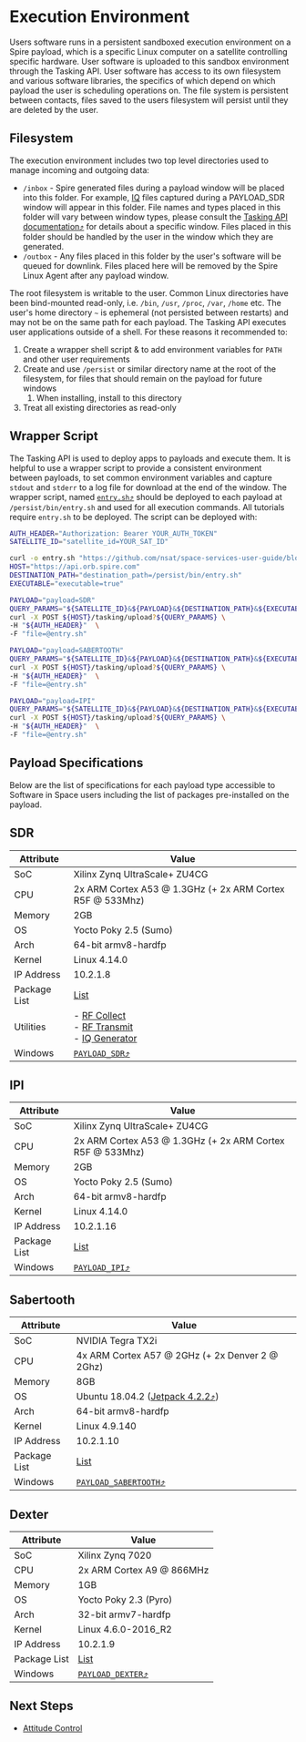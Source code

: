 # Execution Environment

Users software runs in a persistent sandboxed execution environment on a Spire payload, which is a specific Linux computer on a satellite controlling specific hardware.  User software is uploaded to this sandbox environment through the Tasking API.  User software has access to its own filesystem and various software libraries, the specifics of which depend on which payload the user is scheduling operations on.  The file system is persistent between contacts, files saved to the users filesystem will persist until they are deleted by the user.

## Filesystem

The execution environment includes two top level directories used to manage incoming and outgoing data:

* `/inbox` - Spire generated files during a payload window will be placed into this folder. 
For example, [IQ](#iq-generator) files captured during a PAYLOAD_SDR window will appear in this folder.  File names and types placed in this folder
will vary between window types, please consult the [Tasking API documentation⤴](https://developers.spire.com/tasking-api-docs/) 
for details about a specific window.  Files placed in this folder should be handled by the user in the window which they are generated.
* `/outbox` - Any files placed in this folder by the user's software will be queued for downlink.  Files placed here will be removed by the Spire Linux Agent after 
any payload window.

The root filesystem is writable to the user. Common Linux directories have been bind-mounted read-only, i.e. `/bin`, `/usr`, `/proc`, `/var`, `/home` etc. The user's home directory `~` is ephemeral (not persisted between restarts) and may not be on the same path for each payload. The Tasking API executes user applications outside of a shell. For these reasons it recommended to:

1. Create a wrapper shell script & to add environment variables for `PATH` and other user requirements
1. Create and use `/persist` or similar directory name at the root of the filesystem, for files that should remain on the payload for future windows
   1. When installing, install to this directory
1. Treat all existing directories as read-only


## Wrapper Script

The Tasking API is used to deploy apps to payloads and execute them. It is helpful to use a wrapper script to provide a consistent environment between payloads, to set common environment variables and capture `stdout` and `stderr` to a log file for download at the end of the window. The wrapper script, named [`entry.sh`⤴](https://github.com/nsat/space-services-user-guide/blob/main/dev-env/entry.sh) should be deployed to each payload at `/persist/bin/entry.sh` and used for all execution commands. All tutorials require `entry.sh` to be deployed. The script can be deployed with:


```bash
AUTH_HEADER="Authorization: Bearer YOUR_AUTH_TOKEN"
SATELLITE_ID="satellite_id=YOUR_SAT_ID"

curl -o entry.sh "https://github.com/nsat/space-services-user-guide/blob/main/dev-env/entry.sh"
HOST="https://api.orb.spire.com"
DESTINATION_PATH="destination_path=/persist/bin/entry.sh"
EXECUTABLE="executable=true"
```

```bash
PAYLOAD="payload=SDR"
QUERY_PARAMS="${SATELLITE_ID}&${PAYLOAD}&${DESTINATION_PATH}&${EXECUTABLE}"
curl -X POST ${HOST}/tasking/upload?${QUERY_PARAMS} \
-H "${AUTH_HEADER}"  \
-F "file=@entry.sh"
```

```bash
PAYLOAD="payload=SABERTOOTH"
QUERY_PARAMS="${SATELLITE_ID}&${PAYLOAD}&${DESTINATION_PATH}&${EXECUTABLE}"
curl -X POST ${HOST}/tasking/upload?${QUERY_PARAMS} \
-H "${AUTH_HEADER}"  \
-F "file=@entry.sh"
```

```bash
PAYLOAD="payload=IPI"
QUERY_PARAMS="${SATELLITE_ID}&${PAYLOAD}&${DESTINATION_PATH}&${EXECUTABLE}"
curl -X POST ${HOST}/tasking/upload?${QUERY_PARAMS} \
-H "${AUTH_HEADER}"  \
-F "file=@entry.sh"
```

## Payload Specifications

Below are the list of specifications for each payload type accessible to Software in Space users including the list of packages pre-installed on the payload.

## SDR

| Attribute    | Value                               |
| ------------ | ------------------------------------|
| SoC          | Xilinx Zynq UltraScale+ ZU4CG       |
| CPU          | 2x ARM Cortex A53 @ 1.3GHz (+ 2x ARM Cortex R5F @ 533Mhz)	|
| Memory       | 2GB                                 |
| OS           | Yocto Poky 2.5 (Sumo)               |
| Arch         | 64-bit armv8-hardfp	             |
| Kernel       | Linux 4.14.0                        |
| IP Address   | 10.2.1.8                            |
| Package List | [List](./text/sdr_package_list.txt) |
| Utilities    | - [RF Collect](./Utilities.md#rf-collect)<br> - [RF Transmit](./Utilities.md#rf-transmit)<br> - [IQ Generator](./Utilities.md#iq-generator) |
| Windows      | [`PAYLOAD_SDR`⤴](https://developers.spire.com/tasking-api-docs/#payload_sdr-v2) |


## IPI

| Attribute    | Value                               |
| ------------ | ------------------------------------|
| SoC          | Xilinx Zynq UltraScale+ ZU4CG       |
| CPU          | 2x ARM Cortex A53 @ 1.3GHz (+ 2x ARM Cortex R5F @ 533Mhz)	|
| Memory       | 2GB                                 |
| OS           | Yocto Poky 2.5 (Sumo)               |
| Arch         | 64-bit armv8-hardfp	             |
| Kernel       | Linux 4.14.0                        |
| IP Address   | 10.2.1.16                            |
| Package List | [List](./text/ipi_package_list.txt) |
| Windows      | [`PAYLOAD_IPI`⤴](https://developers.spire.com/tasking-api-docs/#payload_ipi) |


## Sabertooth

| Attribute    | Value                               |
| ------------ | ------------------------------------|
| SoC          | NVIDIA Tegra TX2i                   |
| CPU          | 4x ARM Cortex A57 @ 2GHz (+ 2x Denver 2 @ 2Ghz) |
| Memory       | 8GB                                 |
| OS           | Ubuntu 18.04.2 ([Jetpack 4.2.2⤴](https://developer.nvidia.com/jetpack-422-archive)) |
| Arch         | 64-bit armv8-hardfp	             |
| Kernel       | Linux 4.9.140                       |
| IP Address   | 10.2.1.10                           |
| Package List | [List](./text/sabertooth_package_list.txt) |
| Windows      | [`PAYLOAD_SABERTOOTH`⤴](https://developers.spire.com/tasking-api-docs/#compute-boards) |


## Dexter

| Attribute    | Value                               |
| ------------ | ------------------------------------|
| SoC          | Xilinx Zynq 7020                    |
| CPU          | 2x ARM Cortex A9 @ 866MHz	         |
| Memory       | 1GB                                 |
| OS           | Yocto Poky 2.3 (Pyro)               |
| Arch         | 32-bit armv7-hardfp	             |
| Kernel       | Linux 4.6.0-2016_R2                 |
| IP Address   | 10.2.1.9                            |
| Package List | [List](./text/dexter_package_list.txt) |
| Windows      | [`PAYLOAD_DEXTER`⤴](https://developers.spire.com/tasking-api-docs/#payload_dexter) |


## Next Steps

 - [Attitude Control](./AttitudeControl.md)
